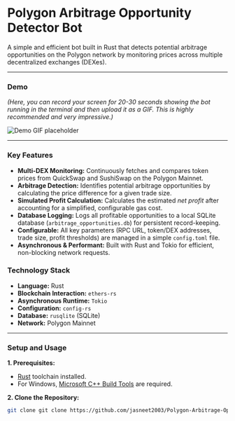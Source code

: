 # Polygon Arbitrage Opportunity Detector Bot

A simple and efficient bot built in Rust that detects potential arbitrage opportunities on the Polygon network by monitoring prices across multiple decentralized exchanges (DEXes).

---

###  Demo

*(Here, you can record your screen for 20-30 seconds showing the bot running in the terminal and then upload it as a GIF. This is highly recommended and very impressive.)*

![Demo GIF placeholder](https://via.placeholder.com/800x400.png?text=Record+a+GIF+of+the+bot+running+and+place+it+here)

---

### Key Features

- **Multi-DEX Monitoring:** Continuously fetches and compares token prices from QuickSwap and SushiSwap on the Polygon Mainnet.
- **Arbitrage Detection:** Identifies potential arbitrage opportunities by calculating the price difference for a given trade size.
- **Simulated Profit Calculation:** Calculates the estimated *net profit* after accounting for a simplified, configurable gas cost.
- **Database Logging:** Logs all profitable opportunities to a local SQLite database (`arbitrage_opportunities.db`) for persistent record-keeping.
- **Configurable:** All key parameters (RPC URL, token/DEX addresses, trade size, profit thresholds) are managed in a simple `config.toml` file.
- **Asynchronous & Performant:** Built with Rust and Tokio for efficient, non-blocking network requests.

### Technology Stack

- **Language:** Rust
- **Blockchain Interaction:** `ethers-rs`
- **Asynchronous Runtime:** `Tokio`
- **Configuration:** `config-rs`
- **Database:** `rusqlite` (SQLite)
- **Network:** Polygon Mainnet

---

### Setup and Usage

**1. Prerequisites:**
   - [Rust](https://www.rust-lang.org/tools/install) toolchain installed.
   - For Windows, [Microsoft C++ Build Tools](https://visualstudio.microsoft.com/visual-cpp-build-tools/) are required.

**2. Clone the Repository:**
   ```bash
   git clone git clone https://github.com/jasneet2003/Polygon-Arbitrage-Opportunity-Detector-Bot.git